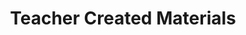 ---
layout: page
title: "Teacher Created Materials"
sidebar_section: 3
previous: "content/content/7_oer.html"
next: "content/content/9_interoperability.html"
---